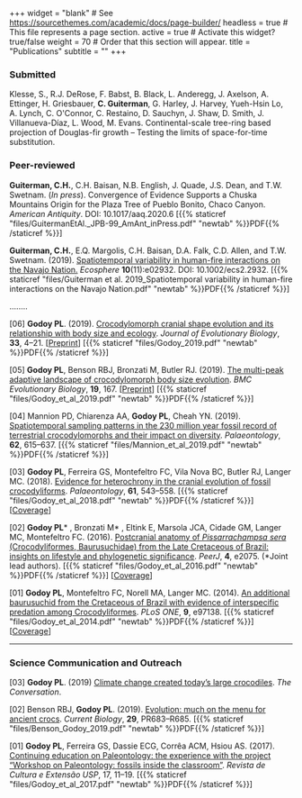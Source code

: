 +++
widget = "blank"  # See https://sourcethemes.com/academic/docs/page-builder/
headless = true  # This file represents a page section.
active = true  # Activate this widget? true/false
weight = 70  # Order that this section will appear.
title = "Publications"
subtitle = ""
+++
<script type='text/javascript' src='https://d1bxh8uas1mnw7.cloudfront.net/assets/embed.js'></script>
<script async src="https://badge.dimensions.ai/badge.js" charset="utf-8"></script>

### Submitted
Klesse, S., R.J. DeRose, F. Babst, B. Black, L. Anderegg, J. Axelson, A. Ettinger, H. Griesbauer, **C. Guiterman**, G. Harley, J. Harvey, Yueh-Hsin Lo, A. Lynch, C. O'Connor, C. Restaino, D. Sauchyn, J. Shaw, D. Smith, J. Villanueva-Díaz, L. Wood, M. Evans. Continental-scale tree-ring based projection of Douglas-fir growth – Testing the limits of space-for-time substitution. 

### Peer-reviewed
**Guiterman, C.H.**, C.H. Baisan, N.B. English, J. Quade, J.S. Dean, and T.W. Swetnam. (*In press*). Convergence of Evidence Supports a Chuska Mountains Origin for the Plaza Tree of Pueblo Bonito, Chaco Canyon. *American Antiquity*. DOI: 10.1017/aaq.2020.6
[{{% staticref "files/GuitermanEtAl._JPB-99_AmAnt_inPress.pdf" "newtab" %}}PDF{{% /staticref %}}]
        
**Guiterman, C.H.**, E.Q. Margolis, C.H. Baisan, D.A. Falk, C.D. Allen, and T.W. Swetnam. (2019). [Spatiotemporal variability in human-fire interactions on the Navajo Nation.](https://esajournals.onlinelibrary.wiley.com/doi/full/10.1002/ecs2.2932) *Ecosphere* **10**(11):e02932. DOI: 10.1002/ecs2.2932. [{{% staticref "files/Guiterman et al. 2019_Spatiotemporal variability in human-fire interactions on the Navajo Nation.pdf" "newtab" %}}PDF{{% /staticref %}}]
<div id="outer">
        <div class="inner"><div data-badge-popover="right" data-badge-type="2" data-doi="10.1002/ecs2.2932" data-condensed="true" data-hide-no-mentions="true" class="altmetric-embed"></div></div>
        <div class="inner"><span class="__dimensions_badge_embed__" data-doi="10.1002/ecs2.2932" data-hide-zero-citations="true" data-style="small_rectangle"></span></div>
        </div>

........


[06] **Godoy PL**. (2019). [Crocodylomorph cranial shape evolution and its relationship with body size and ecology](https://onlinelibrary.wiley.com/doi/10.1111/jeb.13540). *Journal of Evolutionary Biology*, **33**, 4–21. [[Preprint](https://www.biorxiv.org/content/10.1101/724609v1)] [{{% staticref "files/Godoy_2019.pdf" "newtab" %}}PDF{{% /staticref %}}]

<div id="outer">
        <div class="inner"><div data-badge-popover="right" data-badge-type="2" data-doi="10.1101/724609v1" data-condensed="true" data-hide-no-mentions="true" class="altmetric-embed"></div></div>
        <div class="inner"><span class="__dimensions_badge_embed__" data-doi="10.1101/724609v1" data-hide-zero-citations="true" data-style="small_rectangle"></span></div>
        </div>



[05] **Godoy PL**, Benson RBJ, Bronzati M, Butler RJ. (2019). [The multi-peak adaptive landscape of crocodylomorph body size evolution](https://bmcevolbiol.biomedcentral.com/articles/10.1186/s12862-019-1466-4). *BMC Evolutionary Biology*, **19**, 167. [[Preprint](https://www.biorxiv.org/content/10.1101/405621v2)] [{{% staticref "files/Godoy_et_al_2019.pdf" "newtab" %}}PDF{{% /staticref %}}]

<div id="outer">
        <div class="inner"><div data-badge-popover="right" data-badge-type="2" data-doi="10.1186/s12862-019-1466-4" data-condensed="true" data-hide-no-mentions="true" class="altmetric-embed"></div></div>
        <div class="inner"><span class="__dimensions_badge_embed__" data-doi="10.1186/s12862-019-1466-4" data-style="small_rectangle"></span></div>
        </div>

[04] Mannion PD, Chiarenza AA, **Godoy PL**, Cheah YN. (2019). [Spatiotemporal sampling patterns in the 230 million year fossil record of terrestrial crocodylomorphs and their impact on diversity](https://onlinelibrary.wiley.com/doi/abs/10.1111/pala.12419). *Palaeontology*, **62**, 615–637. [{{% staticref "files/Mannion_et_al_2019.pdf" "newtab" %}}PDF{{% /staticref %}}]

<div id="outer">
        <div class="inner"><div data-badge-popover="right" data-badge-type="2" data-doi="10.1111/pala.12419" data-condensed="true" data-hide-no-mentions="true" class="altmetric-embed"></div></div>
        <div class="inner"><span class="__dimensions_badge_embed__" data-doi="10.1111/pala.12419" data-style="small_rectangle"></span></div>
        </div>

[03] **Godoy PL**, Ferreira GS, Montefeltro FC, Vila Nova BC, Butler RJ, Langer MC. (2018). [Evidence for heterochrony in the cranial evolution of fossil crocodyliforms](https://onlinelibrary.wiley.com/doi/abs/10.1111/pala.12354). *Palaeontology*, **61**, 543–558. [{{% staticref "files/Godoy_et_al_2018.pdf" "newtab" %}}PDF{{% /staticref %}}] [[Coverage](http://ilhadoconhecimento.com.br/como-os-crocodilos-extintos-baurusuchidae-se-tornaram-grandes-carnivoros/)] 

<div id="outer">
        <div class="inner"><div data-badge-popover="right" data-badge-type="2" data-doi="10.1111/pala.12354" data-condensed="true" data-hide-no-mentions="true" class="altmetric-embed"></div></div>
        <div class="inner"><span class="__dimensions_badge_embed__" data-doi="10.1111/pala.12354" data-style="small_rectangle"></span></div>
        </div>

[02] **Godoy PL*** , Bronzati M* , Eltink E, Marsola JCA, Cidade GM, Langer MC, Montefeltro FC. (2016). [Postcranial anatomy of *Pissarrachampsa sera* (Crocodyliformes, Baurusuchidae) from the Late Cretaceous of Brazil: insights on lifestyle and phylogenetic significance](https://peerj.com/articles/2075/). *PeerJ*, **4**, e2075. (*Joint lead authors). [{{% staticref "files/Godoy_et_al_2016.pdf" "newtab" %}}PDF{{% /staticref %}}] [[Coverage](https://peerj.com/blog/post/115284878830/pedro-godoy-ps/)] 

<div id="outer">
        <div class="inner"><div data-badge-popover="right" data-badge-type="2" data-doi="10.7717/peerj.2075" data-condensed="true" data-hide-no-mentions="true" class="altmetric-embed"></div></div>
        <div class="inner"><span class="__dimensions_badge_embed__" data-doi="10.7717/peerj.2075" data-style="small_rectangle"></span></div>
        </div>

[01] **Godoy PL**, Montefeltro FC, Norell MA, Langer MC. (2014). [An additional baurusuchid from the Cretaceous of Brazil with evidence of interspecific predation among Crocodyliformes](https://journals.plos.org/plosone/article?id=10.1371/journal.pone.0097138). *PLoS ONE*, **9**, e97138. [{{% staticref "files/Godoy_et_al_2014.pdf" "newtab" %}}PDF{{% /staticref %}}] [[Coverage](https://gizmodo.com/ready-for-some-croc-on-croc-violence-cretaceous-crocs-1574127221/+charliejane)] 


<div id="outer">
        <div class="inner"><div data-badge-popover="right" data-badge-type="2" data-doi="10.1371/journal.pone.0097138" data-condensed="true" data-hide-no-mentions="true" class="altmetric-embed"></div></div>
        <div class="inner"><span class="__dimensions_badge_embed__" data-doi="10.1371/journal.pone.0097138" data-style="small_rectangle"></span></div>
        </div>

________________________________________________________________________________________________________________________________
### Science Communication and Outreach
[03] **Godoy PL**. (2019) [Climate change created today’s large crocodiles](https://theconversation.com/climate-change-created-todays-large-crocodiles-121933). *The Conversation*.

[02] Benson RBJ, **Godoy PL**. (2019). [Evolution: much on the menu for ancient crocs](https://www.cell.com/current-biology/fulltext/S0960-9822(19)30697-9). *Current Biology*, **29**, PR683–R685. [{{% staticref "files/Benson_Godoy_2019.pdf" "newtab" %}}PDF{{% /staticref %}}]

<div id="outer">
        <div class="inner"><div data-badge-popover="right" data-badge-type="2" data-doi="10.1016/j.cub.2019.06.004" data-condensed="true" data-hide-no-mentions="true" class="altmetric-embed"></div></div>
        <div class="inner"><span class="__dimensions_badge_embed__" data-doi="10.1016/j.cub.2019.06.004" data-hide-zero-citations="true"  data-style="small_rectangle"></span></div>
        </div>


[01] **Godoy PL**, Ferreira GS, Dassie ECG, Corrêa ACM, Hsiou AS. (2017). [Continuing education on Paleontology: the experience with the project “Workshop on Paleontology: fossils inside the classroom”](https://www.revistas.usp.br/rce/article/view/144763). *Revista de Cultura e Extensão USP*, 17, 11–19. [{{% staticref "files/Godoy_et_al_2017.pdf" "newtab" %}}PDF{{% /staticref %}}] 

<div id="outer">
        <div class="inner"><div data-badge-popover="right" data-badge-type="2" data-doi="10.11606/issn.2316-9060.v17isupl.p11-19" data-condensed="true" data-hide-no-mentions="true" class="altmetric-embed"></div></div>
        <div class="inner"><span class="__dimensions_badge_embed__" data-doi="10.11606/issn.2316-9060.v17isupl.p11-19" data-hide-zero-citations="true"  data-style="small_rectangle"></span></div>
        </div>
